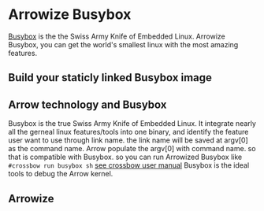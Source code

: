 # Arrowize Busybox
[Busybox](https://busybox.net/about.html) is the the Swiss Army Knife of Embedded Linux.
Arrowize Busybox, you can get the world's smallest linux with the most amazing features.

## Build your staticly linked Busybox image

## Arrow technology and Busybox
Busybox is the true Swiss Army Knife of Embedded Linux. It integrate nearly all the gerneal linux features/tools into one binary, and identify the feature user want to use through link name. the link name will be saved at argv[0] as the command name. Arrow populate the argv[0] with command name. so that is compatible with Busybox. so you can run Arrowized Busybox like
` #crossbow run busybox sh ` [see crossbow user manual](https://github.com/Walnux/Crossbow/blob/master/Manual.md)
Busybox is the ideal tools to debug the Arrow kernel.

## Arrowize 
